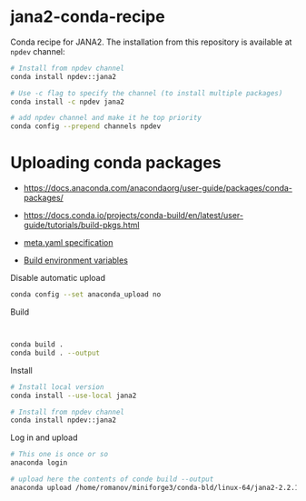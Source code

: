 # jana2-conda-recipe
Conda recipe for JANA2. The installation from this repository is available at `npdev` channel: 

```bash
# Install from npdev channel
conda install npdev::jana2

# Use -c flag to specify the channel (to install multiple packages)
conda install -c npdev jana2
```

```bash
# add npdev channel and make it he top priority
conda config --prepend channels npdev
```

# Uploading conda packages

- https://docs.anaconda.com/anacondaorg/user-guide/packages/conda-packages/

- https://docs.conda.io/projects/conda-build/en/latest/user-guide/tutorials/build-pkgs.html

- [meta.yaml specification](https://docs.conda.io/projects/conda-build/en/latest/resources/define-metadata.html)

- [Build environment variables](https://docs.conda.io/projects/conda-build/en/latest/user-guide/environment-variables.html#env-vars)

Disable automatic upload

```bash
conda config --set anaconda_upload no
```

Build

```bash


conda build .
conda build . --output

```

Install 

```bash
# Install local version
conda install --use-local jana2

# Install from npdev channel
conda install npdev::jana2
```

Log in and upload

```bash 
# This one is once or so
anaconda login

# upload here the contents of conde build --output
anaconda upload /home/romanov/miniforge3/conda-bld/linux-64/jana2-2.2.1.rc1.p1-h2bc3f7f_0.tar.bz2
```


